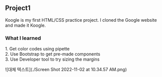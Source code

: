 ## Project1 

<p>
Koogle is my first HTML/CSS practice project. I cloned the Google website and made it Koogle. 
</p>

### What I learned 
<p>
  1. Get color codes using pipette
  <br>
  2. Use Bootstrap to get pre-made components
  <br>
  3. Use Developer tool to try sizing the margins
</p>

![대체 텍스트](./Screen Shot 2022-11-02 at 10.34.57 AM.png)

